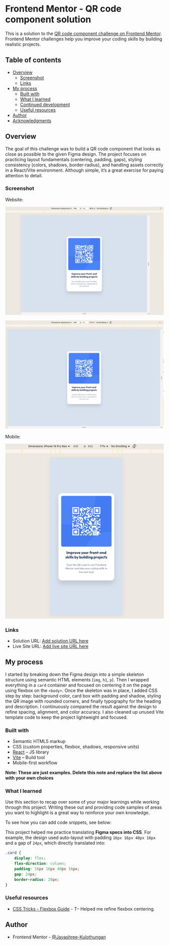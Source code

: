 # Frontend Mentor - QR code component solution

This is a solution to the [QR code component challenge on Frontend Mentor](https://www.frontendmentor.io/challenges/qr-code-component-iux_sIO_H). Frontend Mentor challenges help you improve your coding skills by building realistic projects.

## Table of contents

- [Overview](#overview)
  - [Screenshot](#screenshot)
  - [Links](#links)
- [My process](#my-process)
  - [Built with](#built-with)
  - [What I learned](#what-i-learned)
  - [Continued development](#continued-development)
  - [Useful resources](#useful-resources)
- [Author](#author)
- [Acknowledgments](#acknowledgments)

## Overview

The goal of this challenge was to build a QR code component that looks as close as possible to the given Figma design. The project focuses on practicing layout fundamentals (centering, padding, gaps), styling consistency (colors, shadows, border-radius), and handling assets correctly in a React/Vite environment. Although simple, it’s a great exercise for paying attention to detail.

### Screenshot

Website:

![](./images/Screenshot-1.png)

![](./images/Screenshot-3.png)

Mobile:

![](./images/Screenshot-mobile.png)

### Links

- Solution URL: [Add solution URL here](https://your-solution-url.com)
- Live Site URL: [Add live site URL here](https://your-live-site-url.com)

## My process

I started by breaking down the Figma design into a simple skeleton structure using semantic HTML elements (`img`, `h1`, `p`). Then I wrapped everything in a `card` container and focused on centering it on the page using flexbox on the `<body>`. Once the skeleton was in place, I added CSS step by step: background color, card box with padding and shadow, styling the QR image with rounded corners, and finally typography for the heading and description. I continuously compared the result against the design to refine spacing, alignment, and color accuracy. I also cleaned up unused Vite template code to keep the project lightweight and focused.

### Built with

- Semantic HTML5 markup
- CSS (custom properties, flexbox, shadows, responsive units)
- [React](https://reactjs.org/) – JS library
- [Vite](https://vitejs.dev/) – Build tool
- Mobile-first workflow

**Note: These are just examples. Delete this note and replace the list above with your own choices**

### What I learned

Use this section to recap over some of your major learnings while working through this project. Writing these out and providing code samples of areas you want to highlight is a great way to reinforce your own knowledge.

To see how you can add code snippets, see below:

This project helped me practice translating **Figma specs into CSS**. For example, the design used auto-layout with padding `16px 16px 40px 16px` and a gap of `24px`, which directly translated into:

```css
.card {
	display: flex;
	flex-direction: column;
	padding: 16px 16px 40px 16px;
	gap: 24px;
	border-radius: 20px;
}
```

### Useful resources

- [CSS Tricks - Flexbox Guide](https://css-tricks.com/snippets/css/a-guide-to-flexbox/) - T– Helped me refine flexbox centering.

## Author

- Frontend Mentor - [@Jayashree-Kulothungan](https://www.frontendmentor.io/profile/Jayashree-Kulothungan)
